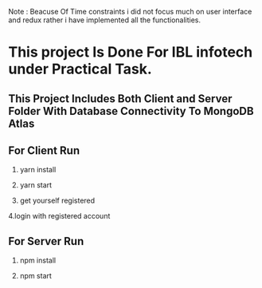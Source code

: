 Note : Beacuse Of Time constraints i did not focus much on user interface and redux rather i have implemented all the functionalities. 

# This project Is Done For IBL infotech under Practical Task.

## This Project Includes Both Client and Server Folder With Database Connectivity To MongoDB Atlas

## For Client Run

1. yarn install

2. yarn start

3. get yourself registered

4.login with registered account

## For Server Run

1. npm install

2. npm start
